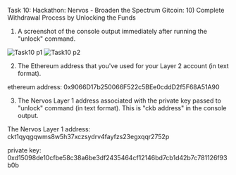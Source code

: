 Task 10:  Hackathon: Nervos - Broaden the Spectrum
Gitcoin: 10) Complete Withdrawal Process by Unlocking the Funds

1. A screenshot of the console output immediately after running the "unlock" command.

![Task10 p1](https://user-images.githubusercontent.com/82784007/130326201-b798d2d2-c226-4bd3-a565-74d22e01c7c9.png)
![Task10 p2](https://user-images.githubusercontent.com/82784007/130326214-c7605df1-7367-4e8c-b341-115fc6e150de.png)

2. The Ethereum address that you've used for your Layer 2 account (in text format).

ethereum address: 0x9066D17b250066F522c5BEe0cddD2f5F68A51A90

3. The Nervos Layer 1 address associated with the private key passed to "unlock" command (in text format). This is "ckb address" in the console output.

The Nervos Layer 1 address: ckt1qyqgqwms8w5h37xczsydrv4fayfzs23egxqqr2752p
  
private key: 0xd15098de10cfbe58c38a6be3df2435464cf12146bd7cb1d42b7c781126f93b0b


